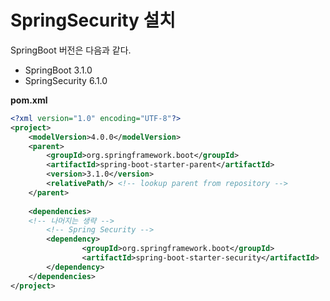 # SpringSecurity 설치 

SpringBoot 버전은 다음과 같다. 
* SpringBoot 3.1.0 
* SpringSecurity 6.1.0 

**pom.xml**   
```xml
<?xml version="1.0" encoding="UTF-8"?>
<project>
	<modelVersion>4.0.0</modelVersion>
	<parent>
		<groupId>org.springframework.boot</groupId>
		<artifactId>spring-boot-starter-parent</artifactId>
		<version>3.1.0</version>
		<relativePath/> <!-- lookup parent from repository -->
	</parent>
	
	<dependencies>
    <!-- 나머지는 생략 -->
		<!-- Spring Security -->
		<dependency>
				<groupId>org.springframework.boot</groupId>
				<artifactId>spring-boot-starter-security</artifactId>
		</dependency>
	</dependencies>
</project>
```